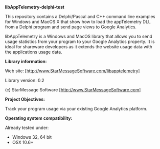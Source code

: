 ﻿**libAppTelemetry-delphi-test**

This repository contains a Delphi/Pascal and C++ command line examples for Windows and MacOS X that show how to load the appTelemetry DLL from a Delphi program and send page views to Google Analytics.

libAppTelemetry is a Windows and MacOS library that allows you to send usage statistics from your program to your Google Analytics property.
It is ideal for shareware developers as it extends the website usage data with the applications usage data.

**Library information:**

Web site: [http://www.StarMessageSoftware.com/libapptelemetry]

Library version: 0.2

(c) StarMessage Software [http://www.StarMessageSoftware.com]
 
**Project Objectives:**

Track your program usage via your existing Google Analytics platform. 

**Operating system compatibility:**

Already tested under:
- Windows 32, 64 bit
- OSX 10.6+




